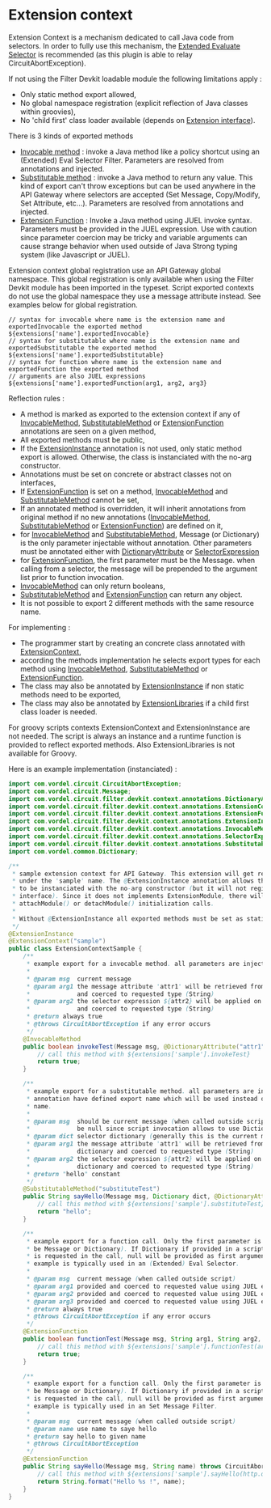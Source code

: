 # Extension context

Extension Context is a mechanism dedicated to call Java code from selectors. In order to fully use this mechanism, the [Extended Evaluate Selector](../filter-devkit-plugins/filter-devkit-plugins-eval/README.md) is recommended (as this plugin is able to relay CircuitAbortException).

If not using the Filter Devkit loadable module the following limitations apply :
 - Only static method export allowed,
 - No global namespace registration (explicit reflection of Java classes within groovies),
 - No 'child first' class loader available (depends on [Extension interface](ExtensionInterface.md)).

There is 3 kinds of exported methods
 - [Invocable method](../filter-devkit-annotations/src/main/java/com/vordel/circuit/filter/devkit/context/annotations/InvocableMethod.java) : invoke a Java method like a policy shortcut using an (Extended) Eval Selector Filter. Parameters are resolved from annotations and injected.
 - [Substitutable method](../filter-devkit-annotations/src/main/java/com/vordel/circuit/filter/devkit/context/annotations/SubstitutableMethod.java) : invoke a Java method to return any value. This kind of export can't throw exceptions but can be used anywhere in the API Gateway where selectors are accepted (Set Message, Copy/Modify, Set Attribute, etc...). Parameters are resolved from annotations and injected.
 - [Extension Function](../filter-devkit-annotations/src/main/java/com/vordel/circuit/filter/devkit/context/annotations/ExtensionFunction.java) : Invoke a Java method using JUEL invoke syntax. Parameters must be provided in the JUEL expression. Use with caution since parameter coercion may be tricky and variable arguments can cause strange behavior when used outside of Java Strong typing system (like Javascript or JUEL).

Extension context global registration use an API Gateway global namespace. This global registration is only available when using the Filter Devkit module has been imported in the typeset. Script exported contexts do not use the global namespace they use a message attribute instead. See examples below for global registration.

```
// syntax for invocable where name is the extension name and exportedInvocable the exported method
${extensions['name'].exportedInvocable}
// syntax for substitutable where name is the extension name and exportedSubstitutable the exported method
${extensions['name'].exportedSubstitutable}
// syntax for function where name is the extension name and exportedFunction the exported method
// arguments are also JUEL expressions
${extensions['name'].exportedFunction(arg1, arg2, arg3}
```

Reflection rules :

 - A method is marked as exported to the extension context if any of [InvocableMethod](../filter-devkit-annotations/src/main/java/com/vordel/circuit/filter/devkit/context/annotations/InvocableMethod.java), [SubstitutableMethod](../filter-devkit-annotations/src/main/java/com/vordel/circuit/filter/devkit/context/annotations/SubstitutableMethod.java) or [ExtensionFunction](../filter-devkit-annotations/src/main/java/com/vordel/circuit/filter/devkit/context/annotations/ExtensionFunction.java) annotations are seen on a given method,
 - All exported methods must be public,
 - If the [ExtensionInstance](../filter-devkit-annotations/src/main/java/com/vordel/circuit/filter/devkit/context/annotations/ExtensionInstance.java) annotation is not used, only static method export is allowed. Otherwise, the class is instanciated with the no-arg constructor.
 - Annotations must be set on concrete or abstract classes not on interfaces,
 - If [ExtensionFunction](../filter-devkit-annotations/src/main/java/com/vordel/circuit/filter/devkit/context/annotations/ExtensionFunction.java) is set on a method, [InvocableMethod](../filter-devkit-annotations/src/main/java/com/vordel/circuit/filter/devkit/context/annotations/InvocableMethod.java) and [SubstitutableMethod](../filter-devkit-annotations/src/main/java/com/vordel/circuit/filter/devkit/context/annotations/SubstitutableMethod.java) cannot be set,
 - If an annotated method is overridden, it will inherit annotations from original method if no new annotations ([InvocableMethod](../filter-devkit-annotations/src/main/java/com/vordel/circuit/filter/devkit/context/annotations/InvocableMethod.java), [SubstitutableMethod](../filter-devkit-annotations/src/main/java/com/vordel/circuit/filter/devkit/context/annotations/SubstitutableMethod.java) or [ExtensionFunction](../filter-devkit-annotations/src/main/java/com/vordel/circuit/filter/devkit/context/annotations/ExtensionFunction.java)) are defined on it,
 - for [InvocableMethod](../filter-devkit-annotations/src/main/java/com/vordel/circuit/filter/devkit/context/annotations/InvocableMethod.java) and [SubstitutableMethod](../filter-devkit-annotations/src/main/java/com/vordel/circuit/filter/devkit/context/annotations/SubstitutableMethod.java), Message (or Dictionary) is the only parameter injectable without annotation. Other parameters must be annotated either with [DictionaryAttribute](../filter-devkit-annotations/src/main/java/com/vordel/circuit/filter/devkit/context/annotations/DictionaryAttribute.java) or [SelectorExpression](../filter-devkit-annotations/src/main/java/com/vordel/circuit/filter/devkit/context/annotations/SelectorExpression.java)
 - for [ExtensionFunction](../filter-devkit-annotations/src/main/java/com/vordel/circuit/filter/devkit/context/annotations/ExtensionFunction.java), the first parameter must be the Message. when calling from a selector, the message will be prepended to the argument list prior to function invocation.
 - [InvocableMethod](../filter-devkit-annotations/src/main/java/com/vordel/circuit/filter/devkit/context/annotations/InvocableMethod.java) can only return booleans,
 - [SubstitutableMethod](../filter-devkit-annotations/src/main/java/com/vordel/circuit/filter/devkit/context/annotations/SubstitutableMethod.java) and [ExtensionFunction](../filter-devkit-annotations/src/main/java/com/vordel/circuit/filter/devkit/context/annotations/ExtensionFunction.java) can return any object.
 - It is not possible to export 2 different methods with the same resource name.

For implementing :
 - The programmer start by creating an concrete class annotated with [ExtensionContext](../filter-devkit-annotations/src/main/java/com/vordel/circuit/filter/devkit/context/annotations/ExtensionContext.java),
 - according the methods implementation he selects export types for each method using [InvocableMethod](../filter-devkit-annotations/src/main/java/com/vordel/circuit/filter/devkit/context/annotations/InvocableMethod.java), [SubstitutableMethod](../filter-devkit-annotations/src/main/java/com/vordel/circuit/filter/devkit/context/annotations/SubstitutableMethod.java) or [ExtensionFunction](../filter-devkit-annotations/src/main/java/com/vordel/circuit/filter/devkit/context/annotations/ExtensionFunction.java).
 - The class may also be annotated by [ExtensionInstance](../filter-devkit-annotations/src/main/java/com/vordel/circuit/filter/devkit/context/annotations/ExtensionInstance.java) if non static methods need to be exported,
 - The class may also be annotated by [ExtensionLibraries](../filter-devkit-annotations/src/main/java/com/vordel/circuit/filter/devkit/context/annotations/ExtensionLibraries.java) if a child first class loader is needed.

For groovy scripts contexts ExtensionContext and ExtensionInstance are not needed. The script is always an instance and a runtime function is provided to reflect exported methods. Also ExtensionLibraries is not available for Groovy.

Here is an example implementation (instanciated) :

```java
import com.vordel.circuit.CircuitAbortException;
import com.vordel.circuit.Message;
import com.vordel.circuit.filter.devkit.context.annotations.DictionaryAttribute;
import com.vordel.circuit.filter.devkit.context.annotations.ExtensionContext;
import com.vordel.circuit.filter.devkit.context.annotations.ExtensionFunction;
import com.vordel.circuit.filter.devkit.context.annotations.ExtensionInstance;
import com.vordel.circuit.filter.devkit.context.annotations.InvocableMethod;
import com.vordel.circuit.filter.devkit.context.annotations.SelectorExpression;
import com.vordel.circuit.filter.devkit.context.annotations.SubstitutableMethod;
import com.vordel.common.Dictionary;

/**
 * sample extension context for API Gateway. This extension will get registered
 * under the 'sample' name. The @ExtensionInstance annotation allows this class
 * to be instanciated with the no-arg constructor (but it will not register any
 * interface). Since it does not implements ExtensionModule, there will be no
 * attachModule() or detachModule() initialization calls.
 * 
 * Without @ExtensionInstance all exported methods must be set as static
 */
@ExtensionInstance
@ExtensionContext("sample")
public class ExtensionContextSample {
	/**
	 * example export for a invocable method. all parameters are injected
	 * 
	 * @param msg  current message
	 * @param arg1 the message attribute 'attr1' will be retrieved from the message
	 *             and coerced to requested type (String)
	 * @param arg2 the selector expression ${attr2} will be applied on the message
	 *             and coerced to requested type (String)
	 * @return always true
	 * @throws CircuitAbortException if any error occurs
	 */
	@InvocableMethod
	public boolean invokeTest(Message msg, @DictionaryAttribute("attr1") String arg1, @SelectorExpression("attr2") String arg2) throws CircuitAbortException {
		// call this method with ${extensions['sample'].invokeTest}
		return true;
	}

	/**
	 * example export for a substitutable method. all parameters are injected. The
	 * annotation have defined export name which will be used instead of the method
	 * name.
	 * 
	 * @param msg  should be current message (when called outside script), but can
	 *             be null since script invocation allows to use Dictionary instead
	 * @param dict selector dictionary (generally this is the current message)
	 * @param arg1 the message attribute 'attr1' will be retrieved from the
	 *             dictionary and coerced to requested type (String)
	 * @param arg2 the selector expression ${attr2} will be applied on the
	 *             dictionary and coerced to requested type (String)
	 * @return "hello" constant
	 */
	@SubstitutableMethod("substituteTest")
	public String sayHello(Message msg, Dictionary dict, @DictionaryAttribute("attr1") String arg1, @SelectorExpression("attr2") String arg2) {
		// call this method with ${extensions['sample'].substituteTest}
		return "hello";
	}

	/**
	 * example export for a function call. Only the first parameter is injected (can
	 * be Message or Dictionary). If Dictionary if provided in a script and Message
	 * is requested in the call, null will be provided as first argument. This
	 * example is typically used in an (Extended) Eval Selector.
	 * 
	 * @param msg  current message (when called outside script)
	 * @param arg1 provided and coerced to requested value using JUEL expression
	 * @param arg2 provided and coerced to requested value using JUEL expression
	 * @param arg3 provided and coerced to requested value using JUEL expression
	 * @return always true
	 * @throws CircuitAbortException if any error occurs
	 */
	@ExtensionFunction
	public boolean functionTest(Message msg, String arg1, String arg2, String arg3) throws CircuitAbortException {
		// call this method with ${extensions['sample'].functionTest(arg1, arg2, arg3)}
		return true;
	}

	/**
	 * example export for a function call. Only the first parameter is injected (can
	 * be Message or Dictionary). If Dictionary if provided in a script and Message
	 * is requested in the call, null will be provided as first argument. This
	 * example is typically used in an Set Message Filter.
	 * 
	 * @param msg  current message (when called outside script)
	 * @param name use name to saye hello
	 * @return say hello to given name
	 * @throws CircuitAbortException
	 */
	@ExtensionFunction
	public String sayHello(Message msg, String name) throws CircuitAbortException {
		// call this method with ${extensions['sample'].sayHello(http.querystring.name)}
		return String.format("Hello %s !", name);
	}
}
```
